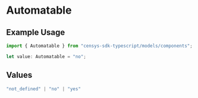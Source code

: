 # Automatable

## Example Usage

```typescript
import { Automatable } from "censys-sdk-typescript/models/components";

let value: Automatable = "no";
```

## Values

```typescript
"not_defined" | "no" | "yes"
```